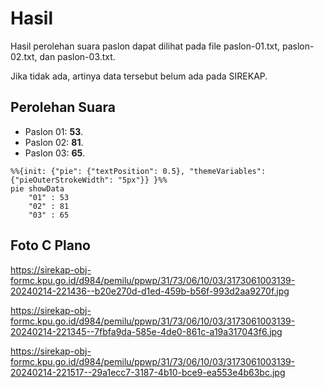 # Hasil

Hasil perolehan suara paslon dapat dilihat pada file paslon-01.txt, paslon-02.txt, dan paslon-03.txt.

Jika tidak ada, artinya data tersebut belum ada pada SIREKAP.

## Perolehan Suara

 * Paslon 01: **53**.
 * Paslon 02: **81**.
 * Paslon 03: **65**.

```mermaid
%%{init: {"pie": {"textPosition": 0.5}, "themeVariables": {"pieOuterStrokeWidth": "5px"}} }%%
pie showData
    "01" : 53
    "02" : 81
    "03" : 65
```
## Foto C Plano

https://sirekap-obj-formc.kpu.go.id/d984/pemilu/ppwp/31/73/06/10/03/3173061003139-20240214-221436--b20e270d-d1ed-459b-b56f-993d2aa9270f.jpg

https://sirekap-obj-formc.kpu.go.id/d984/pemilu/ppwp/31/73/06/10/03/3173061003139-20240214-221345--7fbfa9da-585e-4de0-861c-a19a317043f6.jpg

https://sirekap-obj-formc.kpu.go.id/d984/pemilu/ppwp/31/73/06/10/03/3173061003139-20240214-221517--29a1ecc7-3187-4b10-bce9-ea553e4b63bc.jpg
